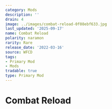 ```yaml
---
category: Mods
description: ''
drain: 4
image: ../images/combat-reload-0f08ebf633.jpg
last_updated: '2025-09-17'
name: Combat Reload
polarity: naramon
rarity: Rare
release_date: '2022-03-16'
source: WFCD
tags:
- Primary Mod
- Mods
tradable: true
type: Primary Mod
---
```


# Combat Reload

